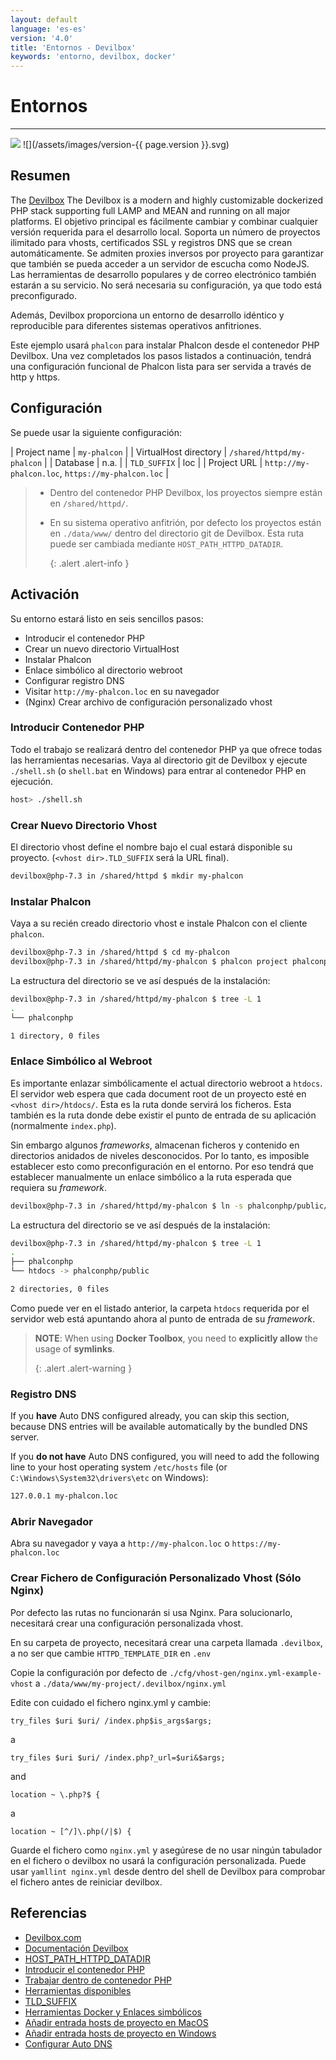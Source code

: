```yaml
---
layout: default
language: 'es-es'
version: '4.0'
title: 'Entornos - Devilbox'
keywords: 'entorno, devilbox, docker'
---
```


# Entornos
- - -
![](/assets/images/document-status-stable-success.svg) ![](/assets/images/version-{{ page.version }}.svg)

## Resumen
The [Devilbox][devilbox] The Devilbox is a modern and highly customizable dockerized PHP stack supporting full LAMP and MEAN and running on all major platforms. El objetivo principal es fácilmente cambiar y combinar cualquier versión requerida para el desarrollo local. Soporta un número de proyectos ilimitado para vhosts, certificados SSL y registros DNS que se crean automáticamente. Se admiten proxies inversos por proyecto para garantizar que también se pueda acceder a un servidor de escucha como NodeJS. Las herramientas de desarrollo populares y de correo electrónico también estarán a su servicio. No será necesaria su configuración, ya que todo está preconfigurado.

Además, Devilbox proporciona un entorno de desarrollo idéntico y reproducible para diferentes sistemas operativos anfitriones.

Este ejemplo usará `phalcon` para instalar Phalcon desde el contenedor PHP Devilbox. Una vez completados los pasos listados a continuación, tendrá una configuración funcional de Phalcon lista para ser servida a través de http y https.


## Configuración

Se puede usar la siguiente configuración:

| Project name          | `my-phalcon`                                      | | VirtualHost directory | `/shared/httpd/my-phalcon`                        | | Database              | n.a.                                              | | `TLD_SUFFIX`          | loc                                               | | Project URL           | `http://my-phalcon.loc`, `https://my-phalcon.loc` |

> * Dentro del contenedor PHP Devilbox, los proyectos siempre están en `/shared/httpd/`.
> * En su sistema operativo anfitrión, por defecto los proyectos están en `./data/www/` dentro del directorio git de Devilbox. Esta ruta puede ser cambiada mediante `HOST_PATH_HTTPD_DATADIR`. 
>     
>     {: .alert .alert-info }

## Activación

Su entorno estará listo en seis sencillos pasos:

- Introducir el contenedor PHP
- Crear un nuevo directorio VirtualHost
- Instalar Phalcon
- Enlace simbólico al directorio webroot
- Configurar registro DNS
- Visitar `http://my-phalcon.loc` en su navegador
- (Nginx) Crear archivo de configuración personalizado vhost


### Introducir Contenedor PHP

Todo el trabajo se realizará dentro del contenedor PHP ya que ofrece todas las herramientas necesarias. Vaya al directorio git de Devilbox y ejecute `./shell.sh` (o `shell.bat` en Windows) para entrar al contenedor PHP en ejecución.

```bash
host> ./shell.sh
```

### Crear Nuevo Directorio Vhost

El directorio vhost define el nombre bajo el cual estará disponible su proyecto. (`<vhost dir>.TLD_SUFFIX` será la URL final).

```bash
devilbox@php-7.3 in /shared/httpd $ mkdir my-phalcon
```

### Instalar Phalcon

Vaya a su recién creado directorio vhost e instale Phalcon con el cliente `phalcon`.

```bash
devilbox@php-7.3 in /shared/httpd $ cd my-phalcon
devilbox@php-7.3 in /shared/httpd/my-phalcon $ phalcon project phalconphp
```

La estructura del directorio se ve así después de la instalación:

```bash
devilbox@php-7.3 in /shared/httpd/my-phalcon $ tree -L 1
.
└── phalconphp

1 directory, 0 files
```

### Enlace Simbólico al Webroot

Es importante enlazar simbólicamente el actual directorio webroot a `htdocs`. El servidor web espera que cada document root de un proyecto esté en `<vhost dir>/htdocs/`. Esta es la ruta donde servirá los ficheros. Esta también es la ruta donde debe existir el punto de entrada de su aplicación (normalmente `index.php`).

Sin embargo algunos *frameworks*, almacenan ficheros y contenido en directorios anidados de niveles desconocidos. Por lo tanto, es imposible establecer esto como preconfiguración en el entorno. Por eso tendrá que establecer manualmente un enlace simbólico a la ruta esperada que requiera su *framework*.

```bash
devilbox@php-7.3 in /shared/httpd/my-phalcon $ ln -s phalconphp/public/ htdocs
```

La estructura del directorio se ve así después de la instalación:

```bash
devilbox@php-7.3 in /shared/httpd/my-phalcon $ tree -L 1
.
├── phalconphp
└── htdocs -> phalconphp/public

2 directories, 0 files
```

Como puede ver en el listado anterior, la carpeta `htdocs` requerida por el servidor web está apuntando ahora al punto de entrada de su *framework*.

> **NOTE**: When using **Docker Toolbox**, you need to **explicitly allow** the usage of **symlinks**. 
> 
> {: .alert .alert-warning }

### Registro DNS

If you **have** Auto DNS configured already, you can skip this section, because DNS entries will be available automatically by the bundled DNS server.

If you **do not have** Auto DNS configured, you will need to add the following line to your host operating system `/etc/hosts` file (or `C:\Windows\System32\drivers\etc` on Windows):

```bash
127.0.0.1 my-phalcon.loc
```

### Abrir Navegador

Abra su navegador y vaya a `http://my-phalcon.loc` o `https://my-phalcon.loc`


### Crear Fichero de Configuración Personalizado Vhost (Sólo Nginx)

Por defecto las rutas no funcionarán si usa Nginx. Para solucionarlo, necesitará crear una configuración personalizada vhost.

En su carpeta de proyecto, necesitará crear una carpeta llamada `.devilbox`, a no ser que cambie `HTTPD_TEMPLATE_DIR` en `.env`

Copie la configuración por defecto de `./cfg/vhost-gen/nginx.yml-example-vhost` a `./data/www/my-project/.devilbox/nginx.yml`

Edite con cuidado el fichero nginx.yml y cambie:

`try_files $uri $uri/ /index.php$is_args$args;`

a

`try_files $uri $uri/ /index.php?_url=$uri&$args;`

and

`location ~ \.php?$ {`

a

`location ~ [^/]\.php(/|$) {`

Guarde el fichero como `nginx.yml` y asegúrese de no usar ningún tabulador en el fichero o devilbox no usará la configuración personalizada. Puede usar `yamllint nginx.yml` desde dentro del shell de Devilbox para comprobar el fichero antes de reiniciar devilbox.

## Referencias
- [Devilbox.com][devilbox]
- [Documentación Devilbox][devilbox-documentation]
- [HOST_PATH_HTTPD_DATADIR][host-path-httpd-datadir]
- [Introducir el contenedor PHP][enter-container]
- [Trabajar dentro de contenedor PHP][work-in-container]
- [Herramientas disponibles][available-tools]
- [TLD_SUFFIX][tld-suffix]
- [Herramientas Docker y Enlaces simbólicos][docker-toolbox-symlinks]
- [Añadir entrada hosts de proyecto en MacOS][hosts-mac]
- [Añadir entrada hosts de proyecto en Windows][hosts-windows]
- [Configurar Auto DNS][auto-dns]

[devilbox]: https://devilbox.org

[devilbox]: https://devilbox.org
[devilbox-documentation]: https://devilbox.readthedocs.io/en/latest/examples/setup-phalcon.html
[host-path-httpd-datadir]: https://devilbox.readthedocs.io/en/latest/configuration-files/env-file.html#env-httpd-datadir
[enter-container]: https://devilbox.readthedocs.io/en/latest/getting-started/enter-the-php-container.html#enter-the-php-container
[work-in-container]: https://devilbox.readthedocs.io/en/latest/intermediate/work-inside-the-php-container.html#work-inside-the-php-container
[available-tools]: https://devilbox.readthedocs.io/en/latest/readings/available-tools.html#available-tools
[tld-suffix]: https://devilbox.readthedocs.io/en/latest/configuration-files/env-file.html#env-tld-suffix
[docker-toolbox-symlinks]: https://devilbox.readthedocs.io/en/latest/howto/docker-toolbox/docker-toolbox-and-the-devilbox.html#howto-docker-toolbox-and-the-devilbox-windows-symlinks
[hosts-mac]: https://devilbox.readthedocs.io/en/latest/howto/dns/add-project-dns-entry-on-mac.html#howto-add-project-hosts-entry-on-mac
[hosts-windows]: https://devilbox.readthedocs.io/en/latest/howto/dns/add-project-dns-entry-on-win.html#howto-add-project-hosts-entry-on-win
[auto-dns]: https://devilbox.readthedocs.io/en/latest/intermediate/setup-auto-dns.html#setup-auto-dns



